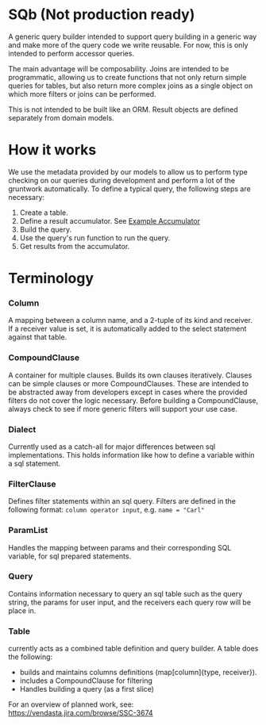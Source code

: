 # SQb (Not production ready)

A generic query builder intended to support query building in a generic way and make more
of the query code we write reusable. For now, this is only intended to perform accessor
queries.

The main advantage will be composability. Joins are intended to be programmatic, allowing
us to create functions that not only return simple queries for tables, but also return more
complex joins as a single object on which more filters or joins can be performed.

This is not intended to be built like an ORM. Result objects are defined separately from
domain models.

# How it works

We use the metadata provided by our models to allow us to perform type checking on our
queries during development and perform a lot of the gruntwork automatically. To define a
typical query, the following steps are necessary:

1. Create a table.
2. Define a result accumulator. See [Example Accumulator](common_test.go)
3. Build the query.
4. Use the query's run function to run the query.
5. Get results from the accumulator.

# Terminology

### Column

A mapping between a column name, and a 2-tuple of its kind and receiver. If a receiver value
is set, it is automatically added to the select statement against that table.

### CompoundClause

A container for multiple clauses. Builds its own clauses iteratively. Clauses can be simple
clauses or more CompoundClauses. These are intended to be abstracted away from developers
except in cases where the provided filters do not cover the logic necessary. Before building
a CompoundClause, always check to see if more generic filters will support your use case.

### Dialect

Currently used as a catch-all for major differences between sql implementations. This holds
information like how to define a variable within a sql statement.

### FilterClause

Defines filter statements within an sql query. Filters are defined in the following format:
`column operator input`, e.g. `name = "Carl"`

### ParamList

Handles the mapping between params and their corresponding SQL variable, for sql prepared
statements.

### Query

Contains information necessary to query an sql table such as the query string, the params
for user input, and the receivers each query row will be place in.

### Table

currently acts as a combined table definition and query builder. A table does the following:

- builds and maintains columns definitions (map\[column\]{type, receiver}).
- includes a CompoundClause for filtering
- Handles building a query (as a first slice)

For an overview of planned work, see: https://vendasta.jira.com/browse/SSC-3674
